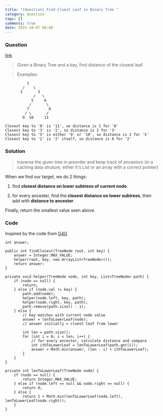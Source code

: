 ```yaml
---
title: "[Question] Find Cloest Leaf in Binary Tree "
category: Question
tags: []
comments: true
date: 2015-10-07 00:00
---
```



### Question

[link](www.geeksforgeeks.org/find-closest-leaf-binary-tree/index.html)

> Given a Binary Tree and a key, find distance of the closest leaf.

> Examples:

              1
            /    \    
           2       3
                 /   \  
                5     6   
               /       \
              7         8
             / \       /
            9  10     11
            
    Closest key to '8' is '11', so distance is 1 for '8'
    Closest key to '3' is '2', so distance is 2 for '3'
    Closest key to '5' is either '9' or '10', so distance is 2 for '5'
    Closest key to '2' is '2' itself, so distance is 0 for '2' 

### Solution

> traverse the given tree in preorder and keep track of ancestors (in a caching data struture, either it's List or an array with a correct pointer)

When we find our target, we do 2 things: 

1. find __closest distance on lower subtrees of current node__.

1. for every ancester, find the __closest distance on lower subtrees__, then add with __distance to ancester__. 

Finally, return the smallest value seen above. 

### Code

Inspired by the code from [G4G](www.geeksforgeeks.org/find-closest-leaf-binary-tree/index.html)

	int answer;

	public int findClosest(TreeNode root, int key) {
		answer = Integer.MAX_VALUE;
		helper(root, key, new ArrayList<TreeNode>());
		return answer;
	}

	private void helper(TreeNode node, int key, List<TreeNode> path) {
		if (node == null) {
			return;
		} else if (node.val != key) {
			path.add(node);
			helper(node.left, key, path);
			helper(node.right, key, path);
			path.remove(path.size() - 1);
		} else {
			// key matches with current node value
			answer = lenToLowerLeaf(node);
			// answer initially = cloest leaf from lower

			int len = path.size();
			for (int i = 0; i < len; i++) {
				// for every ancestor, calculate distance and compare
				int ithToLowerLeaf = lenToLowerLeaf(path.get(i));
				answer = Math.min(answer, (len - i) + ithToLowerLeaf);
			}
		}
	}

	private int lenToLowerLeaf(TreeNode node) {
		if (node == null) {
			return Integer.MAX_VALUE;
		} else if (node.left == null && node.right == null) {
			return 0;
		} else {
			return 1 + Math.min(lenToLowerLeaf(node.left), lenToLowerLeaf(node.right));
		}
	}
